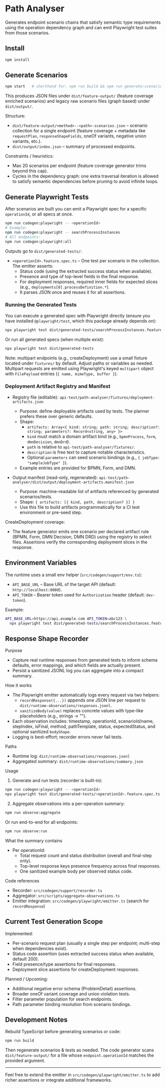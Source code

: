 # Path Analyser

Generates endpoint scenario chains that satisfy semantic type requirements using the operation dependency graph and can emit Playwright test suites from those scenarios.

## Install

```bash
npm install
```

## Generate Scenarios

```bash
npm start   # shorthand for: npm run build && npm run generate:scenarios
```

This produces JSON files under `dist/feature-output/` (feature coverage enriched scenarios) and legacy raw scenario files (graph based) under `dist/output/`.

Structure:

- `dist/feature-output/<method>--<path>-scenarios.json` – scenario collection for a single endpoint (feature coverage + metadata like `requestPlan`, `responseShapeFields`, oneOf variants, negative union variants, etc.).
- `dist/output/index.json` – summary of processed endpoints.

Constraints / heuristics:

- Max 20 scenarios per endpoint (feature coverage generator trims beyond this cap).
- Cycles in the dependency graph: one extra traversal iteration is allowed to satisfy semantic dependencies before pruning to avoid infinite loops.

## Generate Playwright Tests

After scenarios are built you can emit a Playwright spec for a specific `operationId`, or all specs at once.

```bash
npm run codegen:playwright -- <operationId>
# Example:
npm run codegen:playwright -- searchProcessInstances
# All endpoints:
npm run codegen:playwright:all
```

Outputs go to `dist/generated-tests/`:

- `<operationId>.feature.spec.ts` – One test per scenario in the collection. The emitter asserts:
  - Status code (using the extracted success status when available).
  - Presence and type of top-level fields in the final response.
  - For deployment responses, required inner fields for expected slices (e.g., `deployments[0].processDefinition.*`).
  - It parses JSON once and reuses it for all assertions.

### Running the Generated Tests

You can execute a generated spec with Playwright directly (ensure you have installed `@playwright/test`, which this package already depends on):

```bash
npx playwright test dist/generated-tests/searchProcessInstances.feature.spec.ts
```

Or run all generated specs (when multiple exist):

```bash
npx playwright test dist/generated-tests
```

Note: multipart endpoints (e.g., createDeployment) use a small fixture located under `fixtures/` by default. Adjust paths or variables as needed. Multipart requests are emitted using Playwright's keyed `multipart` object with `FilePayload` entries (`{ name, mimeType, buffer }`).

### Deployment Artifact Registry and Manifest

- Registry file (editable): `api-test/path-analyser/fixtures/deployment-artifacts.json`
  - Purpose: define deployable artifacts used by tests. The planner prefers these over generic defaults.
  - Shape:
    - `artifacts: Array<{ kind: string; path: string; description?: string; parameters?: Record<string, any> }>`
    - `kind` must match a domain artifact kind (e.g., `bpmnProcess`, `form`, `dmnDecision`, `dmnDrd`).
    - `path` is relative to `api-test/path-analyser/fixtures/`.
    - `description` is free text to capture notable characteristics.
    - Optional `parameters` can seed scenario bindings (e.g., `{ jobType: "sampleJobType" }`).
  - Example entries are provided for BPMN, Form, and DMN.

- Output manifest (read-only, regenerated): `api-test/path-analyser/dist/output/deployment-artifacts.manifest.json`
  - Purpose: machine-readable list of artifacts referenced by generated scenarios/tests.
  - Shape: `{ artifacts: [{ kind, path, description? }] }`
  - Use this file to build artifacts programmatically for a CI test environment or pre-seed step.

CreateDeployment coverage:
- The feature generator emits one scenario per declared artifact rule (BPMN, Form, DMN Decision, DMN DRD) using the registry to select files. Assertions verify the corresponding deployment slices in the response.

## Environment Variables

The runtime uses a small env helper (`src/codegen/support/env.ts`):

- `API_BASE_URL` – Base URL of the target API (default: `http://localhost:8080`).
- `API_TOKEN` – Bearer token used for `Authorization` header (default: `dev-token`).

Example:

```bash
API_BASE_URL=https://api.example.com API_TOKEN=abc123 \
  npx playwright test dist/generated-tests/searchProcessInstances.feature.spec.ts
```

## Response Shape Recorder

Purpose

- Capture real runtime responses from generated tests to inform schema defaults, error mappings, and which fields are actually present.
- Persist a sanitized JSONL log you can aggregate into a compact summary.

How it works

- The Playwright emitter automatically logs every request via two helpers:
  - `recordResponse({...})` appends one JSON line per request to `dist/runtime-observations/responses.jsonl`.
  - `sanitizeBody(value)` replaces concrete values with type-like placeholders (e.g., strings → "<string>").
- Each observation includes: timestamp, operationId, scenarioId/name, stepIndex, isFinal, method, pathTemplate, status, expectedStatus, and optional sanitized `bodyShape`.
- Logging is best-effort; recorder errors never fail tests.

Paths

- Runtime log: `dist/runtime-observations/responses.jsonl`
- Aggregated summary: `dist/runtime-observations/summary.json`

Usage

1) Generate and run tests (recorder is built-in):

```bash
npm run codegen:playwright -- <operationId>
npx playwright test dist/generated-tests/<operationId>.feature.spec.ts
```

2) Aggregate observations into a per-operation summary:

```bash
npm run observe:aggregate
```

Or run end-to-end for all endpoints:

```bash
npm run observe:run
```

What the summary contains

- Per operationId:
  - Total request count and status distribution (overall and final-step only).
  - Top-level response keys presence frequency across final responses.
  - One sanitized example body per observed status code.

Code references

- Recorder: `src/codegen/support/recorder.ts`
- Aggregator: `src/scripts/aggregate-observations.ts`
- Emitter integration: `src/codegen/playwright/emitter.ts` (search for `recordResponse`)

## Current Test Generation Scope

Implemented:

- Per-scenario request plan (usually a single step per endpoint; multi-step when dependencies exist).
- Status code assertion (uses extracted success status when available, default 200).
- Field presence/type assertions for final responses.
- Deployment slice assertions for createDeployment responses.

Planned / Upcoming:

- Additional negative error schema (ProblemDetail) assertions.
- Broader oneOf variant coverage and union violation tests.
- Filter parameter population for search endpoints.
- Path parameter binding resolution from scenario bindings.

## Development Notes

Rebuild TypeScript before generating scenarios or code:

```bash
npm run build
```

Then regenerate scenarios & tests as needed. The code generator scans `dist/feature-output/` for a file whose `endpoint.operationId` matches the provided argument.

---

Feel free to extend the emitter in `src/codegen/playwright/emitter.ts` to add richer assertions or integrate additional frameworks.
